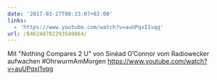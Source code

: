 ```yaml
---
date: '2017-03-27T08:33:07+02:00'
links:
  - 'https://www.youtube.com/watch?v=auUPqxI1vqg'
url: /846248702293540864/
---
```

Mit "Nothing Compares 2 U" von Sinéad O’Connor vom Radiowecker aufwachen #OhrwurmAmMorgen https://www.youtube.com/watch?v=auUPqxI1vqg

